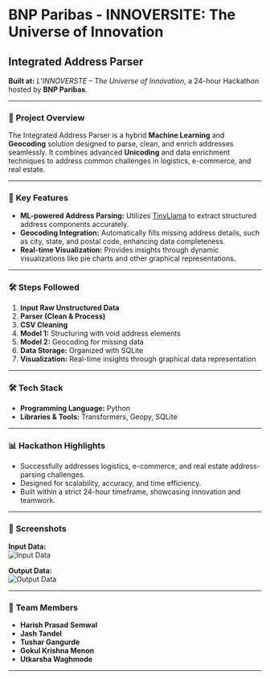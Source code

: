 # BNP Paribas - INNOVERSITE: The Universe of Innovation  
## Integrated Address Parser  

**Built at:** *L’INNOVERSTE – The Universe of Innovation*, a 24-hour Hackathon hosted by **BNP Paribas**.  

---

### 🚀 **Project Overview**  
The Integrated Address Parser is a hybrid **Machine Learning** and **Geocoding** solution designed to parse, clean, and enrich addresses seamlessly. It combines advanced **Unicoding** and data enrichment techniques to address common challenges in logistics, e-commerce, and real estate.

---

### 🌟 **Key Features**  
- **ML-powered Address Parsing:** Utilizes [TinyLlama](https://huggingface.co/Josephgflowers/Address-Parser-Tinyllama-v1) to extract structured address components accurately.  
- **Geocoding Integration:** Automatically fills missing address details, such as city, state, and postal code, enhancing data completeness.  
- **Real-time Visualization:** Provides insights through dynamic visualizations like pie charts and other graphical representations.

---

### 🛠 **Steps Followed**  
1. **Input Raw Unstructured Data**  
2. **Parser (Clean & Process)**  
3. **CSV Cleaning**  
4. **Model 1:** Structuring with void address elements  
5. **Model 2:** Geocoding for missing data  
6. **Data Storage:** Organized with SQLite  
7. **Visualization:** Real-time insights through graphical data representation  

---

### 🛠 **Tech Stack**  
- **Programming Language:** Python  
- **Libraries & Tools:** Transformers, Geopy, SQLite  

---

### 📊 **Hackathon Highlights**  
- Successfully addresses logistics, e-commerce, and real estate address-parsing challenges.  
- Designed for scalability, accuracy, and time efficiency.  
- Built within a strict 24-hour timeframe, showcasing innovation and teamwork.

---

### 📸 **Screenshots**  
**Input Data:**  
![Input Data](https://github.com/user-attachments/assets/d263b84d-6fc7-4d44-a289-66d4fd46adc9)  

**Output Data:**  
![Output Data](https://github.com/user-attachments/assets/a2d0c8fe-863c-4e7b-8b99-43e53bbbd369)  

---

### 🤝 **Team Members**  
- **Harish Prasad Semwal**  
- **Jash Tandel**  
- **Tushar Gangurde**  
- **Gokul Krishna Menon**  
- **Utkarsha Waghmode**  

---
